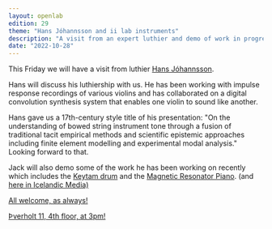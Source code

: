 ```yaml
---
layout: openlab
edition: 29
theme: "Hans Jóhannsson and ii lab instruments"
description: "A visit from an expert luthier and demo of work in progress"
date: "2022-10-28"
---
```


This Friday we will have a visit from luthier <a href="https://hansjohannsson.com">Hans Jóhannsson</a>. 

Hans will discuss his luthiership with us. He has been working with impulse response recordings of various violins and has collaborated on a digital convolution synthesis system that enables one violin to sound like another. 

Hans gave us a 17th-century style title of his presentation: "On the understanding of bowed string instrument tone through a fusion of traditional tacit empirical methods and scientific epistemic approaches including finite element modelling and experimental modal analysis." Looking forward to that.

Jack will also demo some of the work he has been working on recently which includes the <a href="https://www.youtube.com/watch?v=fXavtyyyj34">Keytam drum</a> and the  <a href="https://www.youtube.com/watch?v=WDTaH_d8s8c">Magnetic Resonator Piano</a>. (and <a href="https://www.youtube.com/watch?v=wu6Ty9Kh57M">here in Icelandic Media)

All welcome, as always!

Þverholt 11, 4th floor, at 3pm!

